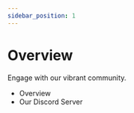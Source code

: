 ```yaml
---
sidebar_position: 1
---
```


# Overview

Engage with our vibrant community.
- Overview
- Our Discord Server
